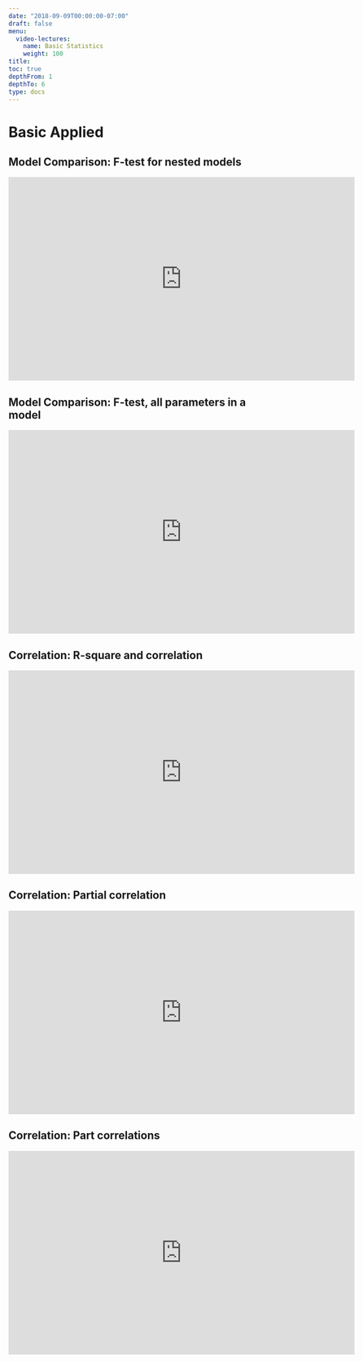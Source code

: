 ```yaml
---
date: "2018-09-09T00:00:00-07:00"
draft: false
menu:
  video-lectures:
    name: Basic Statistics
    weight: 100
title: 
toc: true
depthFrom: 1
depthTo: 6
type: docs 
---
```


# Basic Applied

## Model Comparison: F-test for nested models
<iframe width="680" height="400" src="https://www.youtube.com/embed/hceIXHjQPdk" frameborder="0" allow="accelerometer; autoplay; encrypted-media; gyroscope; picture-in-picture" allowfullscreen></iframe>

## Model Comparison: F-test, all parameters in a model
<iframe width="680" height="400" src="https://www.youtube.com/embed/NVf3PGoQpKA" frameborder="0" allow="accelerometer; autoplay; encrypted-media; gyroscope; picture-in-picture" allowfullscreen></iframe>

## Correlation: R-square and correlation
<iframe width="680" height="400" src="https://www.youtube.com/embed/EIUdQ7v5mtM" frameborder="0" allow="accelerometer; autoplay; encrypted-media; gyroscope; picture-in-picture" allowfullscreen></iframe>

## Correlation: Partial correlation
<iframe width="680" height="400" src="https://www.youtube.com/embed/TvyZpw3rUSc" frameborder="0" allow="accelerometer; autoplay; encrypted-media; gyroscope; picture-in-picture" allowfullscreen></iframe>

## Correlation: Part correlations
<iframe width="680" height="400" src="https://www.youtube.com/embed/EAnjg7jqEAw" frameborder="0" allow="accelerometer; autoplay; encrypted-media; gyroscope; picture-in-picture" allowfullscreen></iframe>

<!---
## My First Handstand

<iframe width="560" height="315" src="https://www.youtube.com/embed/CgltP_bmfm8" frameborder="0" allow="accelerometer; autoplay; encrypted-media; gyroscope; picture-in-picture" allowfullscreen></iframe>
--->


<!---
https://macstrelioff.github.io/MacStrelioff/files/CV.pdf
--->